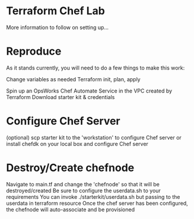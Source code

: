 # Terraform Chef Lab
More information to follow on setting up...

# Reproduce
As it stands currently, you will need to do a few things to make this work:

Change variables as needed
Terraform init, plan, apply

Spin up an OpsWorks Chef Automate Service in the VPC created by Terraform
Download starter kit & credentials

# Configure Chef Server
(optional) scp starter kit to the 'workstation' to configure Chef server
or
install chefdk on your local box and configure Chef server

# Destroy/Create chefnode
Navigate to main.tf and change the 'chefnode' so that it will be destroyed/created
Be sure to configure the userdata.sh to your requirements
You can invoke ./starterkit/userdata.sh but passing to the userdata in terraform resource
Once the chef server has been configured, the chefnode will auto-associate and be provisioned